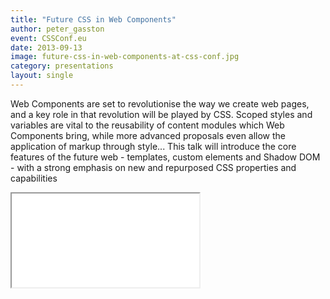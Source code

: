 ```yaml
---
title: "Future CSS in Web Components"
author: peter_gasston
event: CSSConf.eu
date: 2013-09-13
image: future-css-in-web-components-at-css-conf.jpg
category: presentations
layout: single
---
```


Web Components are set to revolutionise the way we create web pages, and a key
role in that revolution will be played by CSS. Scoped styles and variables are
vital to the reusability of content modules which Web Components bring, while
more advanced proposals even allow the application of markup through style...
This talk will introduce the core features of the future web - templates, custom
elements and Shadow DOM - with a strong emphasis on new and repurposed CSS
properties and capabilities

<!-- Read more -->

<div class="video-wrap">
    <iframe src="//www.youtube.com/embed/U45e-zq4bTs"></iframe>
</div>

<script async class="speakerdeck-embed" data-id="d002a6d0fe8b0130332246511f7d7b12" data-ratio="1.33507170795306" src="//speakerdeck.com/assets/embed.js"></script>
